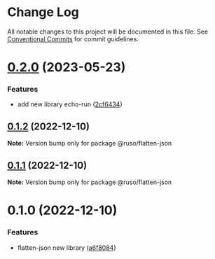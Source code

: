 # Change Log

All notable changes to this project will be documented in this file. See [Conventional Commits](https://conventionalcommits.org) for commit guidelines.

# [0.2.0](https://github.com/ruslanguns/ruso-monorepo/compare/@ruso/flatten-json@0.1.2...@ruso/flatten-json@0.2.0) (2023-05-23)

### Features

- add new library echo-run ([2cf6434](https://github.com/ruslanguns/ruso-monorepo/commit/2cf6434094ccfab7b374ecd64e529a3f9fd48843))

## [0.1.2](https://github.com/ruslanguns/ruso-monorepo/compare/@ruso/flatten-json@0.1.1...@ruso/flatten-json@0.1.2) (2022-12-10)

**Note:** Version bump only for package @ruso/flatten-json

## [0.1.1](https://github.com/ruslanguns/ruso-monorepo/compare/@ruso/flatten-json@0.1.0...@ruso/flatten-json@0.1.1) (2022-12-10)

**Note:** Version bump only for package @ruso/flatten-json

# 0.1.0 (2022-12-10)

### Features

- flatten-json new library ([a6f8084](https://github.com/ruslanguns/ruso-monorepo/commit/a6f80846eb2893fbe2f14549c97353b84e30c578))
